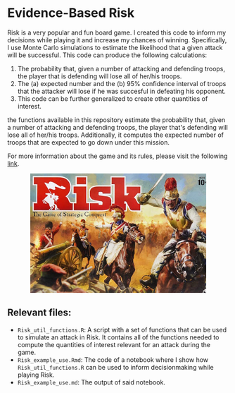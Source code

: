 # Evidence-Based Risk
Risk is a very popular and fun board game. I created this code to inform my decisions while playing it and increase my chances of winning. Specifically, I use Monte Carlo simulations to estimate the likelihood that a given attack will be successful. This code can produce the following calculations:

 1. The probability that, given a number of attacking and defending troops, the player that is defending will lose all of her/his troops.
 2. The (a) expected number and the (b) 95% confidence interval of troops that the attacker will lose if he was succesful in defeating his opponent.
 3. This code can be further generalized to create other quantities of interest. 


the functions available in this repository estimate the probability that, given a number of attacking and defending troops, the player that's defending will lose all of her/his troops. Additionally, it computes the expected number of troops that are expected to go down under this mission. 

For more information about the game and its rules, please visit the following [link](<https://www.ultraboardgames.com/risk/game-rules.php>).

<p align="center">
  <img src="https://github.com/hugosalasr7/evidence-based-risk/blob/main/risk.jpg" alt="drawing" width="400" />
</p>


## Relevant files:
- ```Risk_util_functions.R```: A script with a set of functions that can be used to simulate an attack in Risk. It contains all of the functions needed to compute the quantities of interest relevant for an attack during the game. 
- ```Risk_example_use.Rmd```: The code of a notebook where I show how ```Risk_util_functions.R``` can be used to inform decisionmaking while playing Risk.
- ```Risk_example_use.md```: The output of said notebook. 
